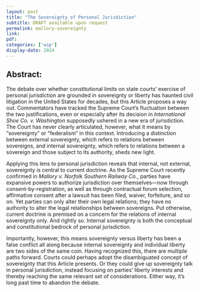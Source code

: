 ```yaml
---
layout: post
title: "The Sovereignty of Personal Jurisdiction"
subtitle: DRAFT available upon request
permalink: mallory-sovereignty
link:
pdf: 
categories: ['wip']
display-date: 2024
---
```


<h2>Abstract:</h2>
The debate over whether constitutional limits on state courts’ exercise of personal jurisdiction are grounded in sovereignty or liberty has haunted civil litigation in the United States for decades, but this Article proposes a way out. Commentators have tracked the Supreme Court’s fluctuation between the two justifications, even or especially after its decision in <i>International Shoe Co. v. Washington</i> supposedly ushered in a new era of jurisdiction. The Court has never clearly articulated, however, what it means by “sovereignty” or “federalism” in this context. Introducing a distinction between external sovereignty, which refers to relations between sovereigns, and internal sovereignty, which refers to relations between a sovereign and those subject to its authority, sheds new light.

Applying this lens to personal jurisdiction reveals that internal, not external, sovereignty is central to current doctrine. As the Supreme Court recently confirmed in <i>Mallory v. Norfolk Southern Railway Co.</i>, parties have expansive powers to authorize jurisdiction over themselves—now through consent-by-registration, as well as through contractual forum selection, affirmative consent after a lawsuit has been filed, waiver, forfeiture, and so on. Yet parties can only alter their own legal relations; they have no authority to alter the legal relationships between sovereigns. Put otherwise, current doctrine is premised on a concern for the relations of internal sovereignty only. And rightly so. Internal sovereignty is both the conceptual and constitutional bedrock of personal jurisdiction.

Importantly, however, this means sovereignty versus liberty has been a false conflict all along because internal sovereignty and individual liberty are two sides of the same coin. Having recognized this, there are multiple paths forward. Courts could perhaps adopt the disambiguated concept of sovereignty that this Article presents. Or they could give up sovereignty talk in personal jurisdiction, instead focusing on parties’ liberty interests and thereby reaching the same relevant set of considerations. Either way, it’s long past time to abandon the debate.

